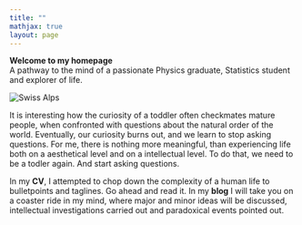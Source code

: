 ```yaml
---
title: ""
mathjax: true
layout: page
---
```

**Welcome to my homepage**\
A pathway to the mind of a passionate Physics graduate, Statistics student and explorer of life. 

![Swiss Alps](https://user-images.githubusercontent.com/4943215/55412536-edbba180-5567-11e9-9c70-6d33bca3f8ed.jpg)

It is interesting how the curiosity of a toddler often checkmates mature people, when confronted with questions about the natural order of the world. Eventually, our curiosity burns out, and we learn to stop asking questions. For me, there is nothing more meaningful, than experiencing life both on a aesthetical level and on a intellectual level. To do that, we need to be a todler again. 
And start asking questions.

In my **CV**, I attempted to chop down the complexity of a human life to bulletpoints and taglines. Go ahead and read it. In my **blog** I will take you on a coaster ride in my mind, where major and minor ideas will be discussed, intellectual investigations carried out and paradoxical events pointed out.
